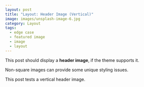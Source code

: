 ```yaml
---
layout: post
title: "Layout: Header Image (Vertical)"
image: images/unsplash-image-6.jpg
category: Layout
tags:
  - edge case
  - featured image
  - image
  - layout
---
```


This post should display a **header image**, if the theme supports it.

Non-square images can provide some unique styling issues.

This post tests a vertical header image.
